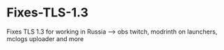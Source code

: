 # Fixes-TLS-1.3
Fixes TLS 1.3 for working in Russia --> obs twitch, modrinth on launchers, mclogs uploader and more
